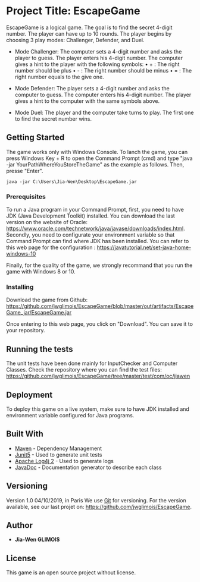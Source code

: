 # Project Title: EscapeGame

EscapeGame is a logical game. The goal is to find the secret 4-digit number. The player can have up to 10 rounds. The player begins by choosing 3 play modes: Challenger, Defender, and Duel.

* Mode Challenger: 
    The computer sets a 4-digit number and asks the player to guess.
    The player enters his 4-digit number. 
    The computer gives a hint to the player with the following symbols:
      •	+ : The right number should be plus
      •	- : The right number should be minus
      •	= : The right number equals to the give one. 

* Mode Defender: 
    The player sets a 4-digit number and asks the computer to guess.
    The computer enters his 4-digit number. 
    The player gives a hint to the computer with the same symbols above.

* Mode Duel: 
    The player and the computer take turns to play. The first one to find the secret number wins. 

## Getting Started

The game works only with Windows Console. To lanch the game, you can press Windows Key + R to open the Command Prompt (cmd) and type "java -jar YourPathWhereYouStoreTheGame" as the example as follows. Then, presse "Enter". 

```
java -jar C:\Users\Jia-Wen\Desktop\EscapeGame.jar
```

### Prerequisites

To run a Java program in your Command Prompt, first, you need to have JDK (Java Development Toolkit) installed. You can download the last version on the website of Oracle: https://www.oracle.com/technetwork/java/javase/downloads/index.html. Secondly, you need to configurate your environment variable so that Command Prompt can find where JDK has been installed. You can refer to this web page for the configuration : https://javatutorial.net/set-java-home-windows-10

Finally, for the quality of the game, we strongly recommand that you run the game with Windows 8 or 10. 

### Installing

Download the game from Github: https://github.com/jwglimois/EscapeGame/blob/master/out/artifacts/EscapeGame_jar/EscapeGame.jar

Once entering to this web page, you click on "Download". You can save it to your repository.

## Running the tests

The unit tests have been done mainly for InputChecker and Computer Classes. Check the repository where you can find the test files: https://github.com/jwglimois/EscapeGame/tree/master/test/com/oc/jiawen


## Deployment

To deploy this game on a live system, make sure to have JDK installed and environment variable configured for Java programs.


## Built With

* [Maven](https://maven.apache.org/) - Dependency Management
* [Junit5](https://junit.org/junit5/) - Used to generate unit tests
* [Apache Log4j 2](https://logging.apache.org/log4j/2.x/) - Used to generate logs
* [JavaDoc](https://docs.oracle.com/javase/7/docs/api/) - Documentation generator to describe each class


## Versioning

Version 1.0 04/10/2019, in Paris
We use [Git](https://git-scm.com/) for versioning. For the version available, see our last projet on: https://github.com/jwglimois/EscapeGame.

## Author

* **Jia-Wen GLIMOIS** 

## License

This game is an open source project without license.
